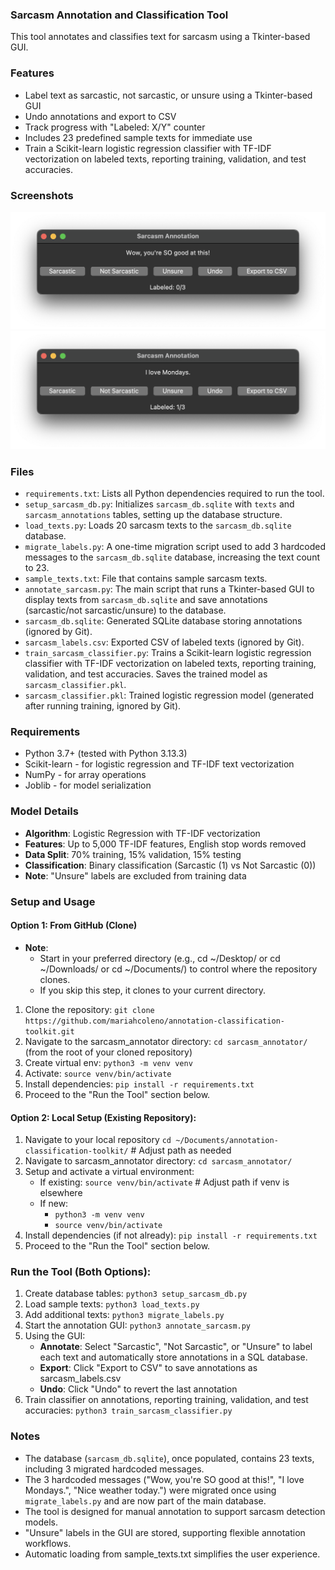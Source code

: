 ### Sarcasm Annotation and Classification Tool
This tool annotates and classifies text for sarcasm using a Tkinter-based GUI.

### Features
- Label text as sarcastic, not sarcastic, or unsure using a Tkinter-based GUI
- Undo annotations and export to CSV
- Track progress with "Labeled: X/Y" counter
- Includes 23 predefined sample texts for immediate use
- Train a Scikit-learn logistic regression classifier with TF-IDF vectorization on labeled texts, reporting training, validation, and test accuracies.

### Screenshots
![Sarcasm Annotation Text GUI example 1](screenshots/gui_text_loaded.png)
![Sarcasm Annotation Text GUI example 2](screenshots/sarcasm_gui.png)

### Files
- `requirements.txt`: Lists all Python dependencies required to run the tool.
- `setup_sarcasm_db.py`: Initializes `sarcasm_db.sqlite` with `texts` and `sarcasm_annotations` tables, setting up the database structure.
- `load_texts.py`: Loads 20 sarcasm texts to the `sarcasm_db.sqlite` database.
- `migrate_labels.py`: A one-time migration script used to add 3 hardcoded messages to the `sarcasm_db.sqlite` database, increasing the text count to 23.  
- `sample_texts.txt`: File that contains sample sarcasm texts.
- `annotate_sarcasm.py`: The main script that runs a Tkinter-based GUI to display texts from `sarcasm_db.sqlite` and save annotations (sarcastic/not sarcastic/unsure) to the database.
- `sarcasm_db.sqlite`: Generated SQLite database storing annotations (ignored by Git).
- `sarcasm_labels.csv`: Exported CSV of labeled texts (ignored by Git).
- `train_sarcasm_classifier.py`: Trains a Scikit-learn logistic regression classifier with TF-IDF vectorization on labeled texts, reporting training, validation, and test accuracies.  Saves the trained model as `sarcasm_classifier.pkl`.
- `sarcasm_classifier.pkl`: Trained logistic regression model (generated after running training, ignored by Git).

### Requirements
- Python 3.7+ (tested with Python 3.13.3)
- Scikit-learn - for logistic regression and TF-IDF text vectorization
- NumPy - for array operations  
- Joblib - for model serialization

### Model Details
- **Algorithm**: Logistic Regression with TF-IDF vectorization
- **Features**: Up to 5,000 TF-IDF features, English stop words removed
- **Data Split**: 70% training, 15% validation, 15% testing
- **Classification**: Binary classification (Sarcastic (1) vs Not Sarcastic (0))
- **Note**: "Unsure" labels are excluded from training data

### Setup and Usage
#### Option 1: From GitHub (Clone)
- **Note**:
  - Start in your preferred directory (e.g., cd ~/Desktop/ or cd ~/Downloads/ or cd ~/Documents/) to control where the repository clones. 
  - If you skip this step, it clones to your current directory.
1. Clone the repository: `git clone https://github.com/mariahcoleno/annotation-classification-toolkit.git`
2. Navigate to the sarcasm_annotator directory: `cd sarcasm_annotator/` (from the root of your cloned repository)
3. Create virtual env: `python3 -m venv venv`
4. Activate: `source venv/bin/activate`
5. Install dependencies: `pip install -r requirements.txt`
6. Proceed to the "Run the Tool" section below.

#### Option 2: Local Setup (Existing Repository):
1. Navigate to your local repository `cd ~/Documents/annotation-classification-toolkit/` # Adjust path as needed
2. Navigate to sarcasm_annotator directory: `cd sarcasm_annotator/`
3. Setup and activate a virtual environment:
   - If existing: `source venv/bin/activate` # Adjust path if venv is elsewhere
   - If new:
     - `python3 -m venv venv`
     - `source venv/bin/activate`
4. Install dependencies (if not already): `pip install -r requirements.txt` 
5. Proceed to the "Run the Tool" section below.

### Run the Tool (Both Options):
1. Create database tables: `python3 setup_sarcasm_db.py`
2. Load sample texts: `python3 load_texts.py`
3. Add additional texts: `python3 migrate_labels.py` 
4. Start the annotation GUI: `python3 annotate_sarcasm.py`
5. Using the GUI:
   - **Annotate**: Select "Sarcastic", "Not Sarcastic", or "Unsure" to label each text and automatically store annotations in a SQL database.
   - **Export**: Click "Export to CSV" to save annotations as sarcasm_labels.csv
   - **Undo**: Click "Undo" to revert the last annotation
5. Train classifier on annotations, reporting training, validation, and test accuracies: `python3 train_sarcasm_classifier.py` 

### Notes
- The database (`sarcasm_db.sqlite`), once populated, contains 23 texts, including 3 migrated hardcoded messages.
- The 3 hardcoded messages ("Wow, you're SO good at this!", "I love Mondays.", "Nice weather today.") were migrated once using `migrate_labels.py` and are now part of the main database.
- The tool is designed for manual annotation to support sarcasm detection models.
- "Unsure" labels in the GUI are stored, supporting flexible annotation workflows.
- Automatic loading from sample_texts.txt simplifies the user experience.
